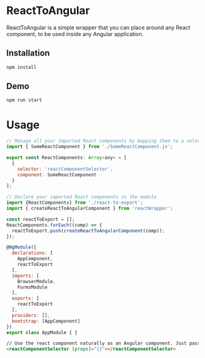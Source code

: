 ReactToAngular
==============
ReactToAngular is a simple wrapper that you can place around any React component, to be used inside any Angular application.

## Installation

```bash
npm install
```

## Demo

```bash
npm run start
```

# Usage

```javascript
// Manage all your imported React components by mapping them to a selector.
import { SomeReactComponent } from './SomeReactComponent.js';

export const ReactComponents: Array<any> = [
  {
    selector: 'reactComponentSelector',
    component: SomeReactComponent
  }
];
```

```javascript
// Declare your imported React components in the module
import {ReactComponents} from './react-to-export';
import { createReactToAngularComponent } from 'reactWrapper';

const reactToExport = [];
ReactComponents.forEach((comp) => {
  reactToExport.push(createReactToAngularComponent(comp));
});

@NgModule({
  declarations: [
    AppComponent,
    reactToExport
  ],
  imports: [
    BrowserModule,
    FormsModule
  ],
  exports: [
    reactToExport
  ],
  providers: [],
  bootstrap: [AppComponent]
})
export class AppModule { }
```

```html
// Use the react component naturally as an Angular component. Just pass the [props] for React.
<reactComponentSelector [props]="{}"></reactComponentSelector>
```

